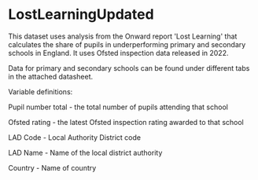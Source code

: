 # LostLearningUpdated
This dataset uses analysis from the Onward report 'Lost Learning' that calculates the share of pupils in underperforming primary and secondary schools in England. It uses Ofsted inspection data released in 2022. 












Data for primary and secondary schools can be found under different tabs in the attached datasheet.  






Variable definitions: 

Pupil number total - the total number of pupils attending that school 

Ofsted rating - the latest Ofsted inspection rating awarded to that school 

LAD Code - Local Authority District code

LAD Name - Name of the local district authority

Country - Name of country

